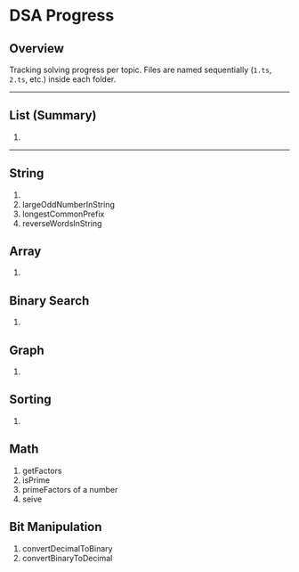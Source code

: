 # DSA Progress

## Overview

Tracking solving progress per topic. Files are named sequentially (`1.ts`, `2.ts`, etc.) inside each folder.

---

## List (Summary)

1.

---

## String

1.
2. largeOddNumberInString
3. longestCommonPrefix
4. reverseWordsInString

## Array

1.

## Binary Search

1.

## Graph

1.

## Sorting

1.

## Math

1. getFactors
2. isPrime
3. primeFactors of a number
4. seive

## Bit Manipulation

1. convertDecimalToBinary
2. convertBinaryToDecimal

